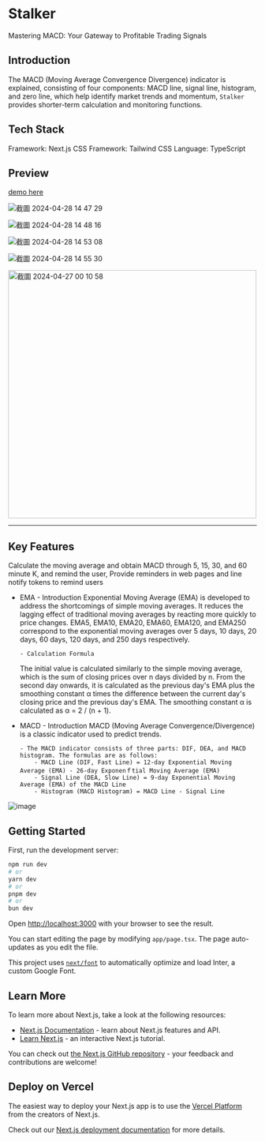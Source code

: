 # Stalker

Mastering MACD: Your Gateway to Profitable Trading Signals

## Introduction

The MACD (Moving Average Convergence Divergence) indicator is explained, consisting of four components: MACD line, signal line, histogram, and zero line, which help identify market trends and momentum, `Stalker` provides shorter-term calculation and monitoring functions.

## Tech Stack

Framework: Next.js
CSS Framework: Tailwind CSS
Language: TypeScript

## Preview

[demo here](https://stalker.vercel.app/)

![截圖 2024-04-28 14 47 29](https://github.com/milletbard/stalker/assets/25094959/ae743a73-bfbf-4655-a82b-8cbef98d3229)

![截圖 2024-04-28 14 48 16](https://github.com/milletbard/stalker/assets/25094959/1511d066-8b05-4ecf-b5f9-d8b749bece0f)

![截圖 2024-04-28 14 53 08](https://github.com/milletbard/stalker/assets/25094959/2432ed80-b48c-4c14-bfd3-f396b82c83f6)

![截圖 2024-04-28 14 55 30](https://github.com/milletbard/stalker/assets/25094959/70c86044-9367-433e-bfd9-2d7c4b50c7bd)

<img width="503" alt="截圖 2024-04-27 00 10 58" src="https://github.com/milletbard/stalker/assets/25094959/bc1e6674-86cf-45a1-99cb-7f9ffc6732b5">

---

## Key Features

Calculate the moving average and obtain MACD through 5, 15, 30, and 60 minute K, and remind the user, Provide reminders in web pages and line notify tokens to remind users

- EMA - Introduction
  Exponential Moving Average (EMA) is developed to address the shortcomings of simple moving averages. It reduces the lagging effect of traditional moving averages by reacting more quickly to price changes. EMA5, EMA10, EMA20, EMA60, EMA120, and EMA250 correspond to the exponential moving averages over 5 days, 10 days, 20 days, 60 days, 120 days, and 250 days respectively.

      - Calculation Formula

  The initial value is calculated similarly to the simple moving average, which is the sum of closing prices over n days divided by n. From the second day onwards, it is calculated as the previous day's EMA plus the smoothing constant α times the difference between the current day's closing price and the previous day's EMA. The smoothing constant α is calculated as α = 2 / (n + 1).

- MACD - Introduction
  MACD (Moving Average Convergence/Divergence) is a classic indicator used to predict trends.

      - The MACD indicator consists of three parts: DIF, DEA, and MACD histogram. The formulas are as follows:
          - MACD Line (DIF, Fast Line) = 12-day Exponential Moving Average (EMA) - 26-day Exponenｆtial Moving Average (EMA)
          - Signal Line (DEA, Slow Line) = 9-day Exponential Moving Average (EMA) of the MACD Line
          - Histogram (MACD Histogram) = MACD Line - Signal Line

![image](https://github.com/milletbard/stalker/assets/25094959/202ed584-e0cd-47d7-9c58-f0e6ba83226b)

## Getting Started

First, run the development server:

```bash
npm run dev
# or
yarn dev
# or
pnpm dev
# or
bun dev
```

Open [http://localhost:3000](http://localhost:3000) with your browser to see the result.

You can start editing the page by modifying `app/page.tsx`. The page auto-updates as you edit the file.

This project uses [`next/font`](https://nextjs.org/docs/basic-features/font-optimization) to automatically optimize and load Inter, a custom Google Font.

## Learn More

To learn more about Next.js, take a look at the following resources:

- [Next.js Documentation](https://nextjs.org/docs) - learn about Next.js features and API.
- [Learn Next.js](https://nextjs.org/learn) - an interactive Next.js tutorial.

You can check out [the Next.js GitHub repository](https://github.com/vercel/next.js/) - your feedback and contributions are welcome!

## Deploy on Vercel

The easiest way to deploy your Next.js app is to use the [Vercel Platform](https://vercel.com/new?utm_medium=default-template&filter=next.js&utm_source=create-next-app&utm_campaign=create-next-app-readme) from the creators of Next.js.

Check out our [Next.js deployment documentation](https://nextjs.org/docs/deployment) for more details.
